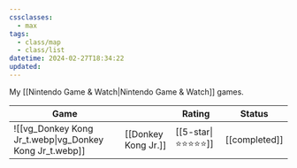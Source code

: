 ```yaml
---
cssclasses:
  - max
tags:
  - class/map
  - class/list
datetime: 2024-02-27T18:34:22
updated:
---
```

My [[Nintendo Game & Watch|Nintendo Game & Watch]] games.

<!-- QueryToSerialize: table without id embed(link(thumbnail)) as "Game", file.link as "", rating as Rating, link(split( filter(file.tags, (t) => startswith(t, "#status") )[0], "/" )[1]) as Status from #class/video-game where contains(platform, [[Nintendo Game & Watch]]) sort file.name -->
<!-- SerializedQuery: table without id embed(link(thumbnail)) as "Game", file.link as "", rating as Rating, link(split( filter(file.tags, (t) => startswith(t, "#status") )[0], "/" )[1]) as Status from #class/video-game where contains(platform, [[Nintendo Game & Watch]]) sort file.name -->

| Game                                                                         |                                                      | Rating                                 | Status                                   |
| ---------------------------------------------------------------------------- | ---------------------------------------------------- | -------------------------------------- | ---------------------------------------- |
| ![[vg_Donkey Kong Jr_t.webp\|vg_Donkey Kong Jr_t.webp]] | [[Donkey Kong Jr.]] | [[5-star\|⭐️⭐️⭐️⭐️⭐️]] | [[completed]] |
<!-- SerializedQuery END -->
